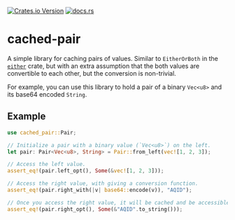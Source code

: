 [![Crates.io Version](https://img.shields.io/crates/v/cached_pair)](https://crates.io/crates/cached-pair)
[![docs.rs](https://img.shields.io/docsrs/cached-pair)](https://docs.rs/once-list2/latest/cached_pair/)

# cached-pair

A simple library for caching pairs of values. Similar to `EitherOrBoth` in the [`either`](https://crates.io/crates/either) crate,
but with an extra assumption that the both values are convertible to each other, but the conversion is non-trivial.

For example, you can use this library to hold a pair of a binary `Vec<u8>` and its base64 encoded `String`.

## Example

```rust
use cached_pair::Pair;

// Initialize a pair with a binary value (`Vec<u8>`) on the left.
let pair: Pair<Vec<u8>, String> = Pair::from_left(vec![1, 2, 3]);

// Access the left value.
assert_eq!(pair.left_opt(), Some(&vec![1, 2, 3]));

// Access the right value, with giving a conversion function.
assert_eq!(pair.right_with(|v| base64::encode(v)), "AQID");

// Once you access the right value, it will be cached and be accessible without the conversion function.
assert_eq!(pair.right_opt(), Some(&"AQID".to_string()));
```
